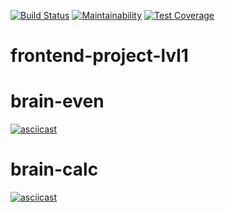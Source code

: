 [![Build Status](https://travis-ci.com/kostyawhite/frontend-project-lvl1.svg?branch=master)](https://travis-ci.com/kostyawhite/frontend-project-lvl1)
[![Maintainability](https://api.codeclimate.com/v1/badges/a57b0b865d1f6577b01d/maintainability)](https://codeclimate.com/github/kostyawhite/frontend-project-lvl1/maintainability)
[![Test Coverage](https://api.codeclimate.com/v1/badges/a57b0b865d1f6577b01d/test_coverage)](https://codeclimate.com/github/kostyawhite/frontend-project-lvl1/test_coverage)

# frontend-project-lvl1

# brain-even
[![asciicast](https://asciinema.org/a/263890.svg)](https://asciinema.org/a/263890)

# brain-calc
[![asciicast](https://asciinema.org/a/264049.svg)](https://asciinema.org/a/264049)
